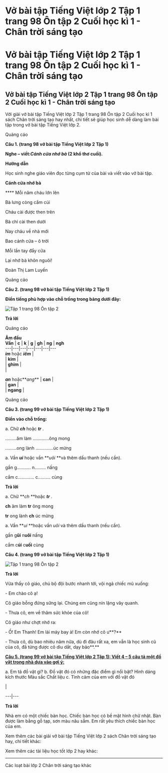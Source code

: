 # Vở bài tập Tiếng Việt lớp 2 Tập 1 trang 98 Ôn tập 2 Cuối học kì 1 - Chân trời sáng tạo

# Vở bài tập Tiếng Việt lớp 2 Tập 1 trang 98 Ôn tập 2 Cuối học kì 1 - Chân trời sáng tạo

## Vở bài tập Tiếng Việt lớp 2 Tập 1 trang 98 Ôn tập 2 Cuối học kì 1 - Chân trời sáng tạo

Với giải vở bài tập Tiếng Việt lớp 2 Tập 1 trang 98 Ôn tập 2 Cuối học kì 1 sách Chân trời sáng tạo hay nhất, chi tiết sẽ giúp học sinh dễ dàng làm bài tập trong vở bài tập Tiếng Việt lớp 2.

Quảng cáo

**Câu 1. (trang 98 vở bài tập Tiếng Việt lớp 2 Tập 1)**

**Nghe – viết:_Cánh cửa nhớ bà_ (2 khổ thơ cuối).**

**Hướng dẫn**

Học sinh nghe giáo viên đọc từng cụm từ của bài và viết vào vở bài tập.

**Cánh cửa nhớ bà**

**** Mỗi năm cháu lớn lên

Bà lưng còng cắm cúi

Cháu cài được then trên

Bà chỉ cài then dưới

  


Nay cháu về nhà mới

Bao cánh cửa – ô trời

Mỗi lần tay đẩy cửa

Lại nhớ bà khôn nguôi!

Đoàn Thị Lam Luyến

Quảng cáo

**Câu 2. (trang 98 vở bài tập Tiếng Việt lớp 2 Tập 1)**

**Điền tiếng phù hợp vào chỗ trống trong bảng dưới đây:**

![Tập 1 trang 98 Ôn tập 2](https://vietjack.com/vbt-tieng-viet-2-ct/images/on-tap-2-1-cuoi-hoc-ki-1.png)

**Trả lời**

Quảng cáo

**Âm đầu**   
**Vần** |  **c** |  **k** |  **g** |  **gh** |  **ng** |  **ngh**  
---|---|---|---|---|---|---  
**_im_** hoặc **_iêm_** |    
|  **kim** |    
|  **ghim** |    
|    
  
**_an_** hoặc**_ang_** |  **can** |    
|  **gan** |    
|  **ngang** |    
  
  
Quảng cáo

**Câu 3. (trang 99 vở bài tập Tiếng Việt lớp 2 Tập 1)**

**Điền vào chỗ trống:**

a. Chữ **_ch_** hoặc **_tr_** _._

.........ăm làm .............ông mong

.........ong lành ..............úc mừng

a. Vần **_ui_** hoặc vần **_uôi_ **và thêm dấu thanh (nếu cần).

gần g........... n......... nấng

cắm c............. c.......... cùng

**Trả lời**

a. Chữ **_ch_ **hoặc **_tr_** _._

**ch** ăm làm **tr** ông mong

**tr** ong lành **ch** úc mừng

a. Vần **_ui_ **hoặc vần _uôi_ và thêm dấu thanh (nếu cần).

gần g**ũi** n**uôi** nấng

cắm c**úi** c**uối** cùng

**Câu 4. (trang 99 vở bài tập Tiếng Việt lớp 2 Tập 1)**

![Tập 1 trang 98 Ôn tập 2](https://vietjack.com/vbt-tieng-viet-2-ct/images/on-tap-2-cuoi-hoc-ki-1.png)

**Trả lời**

Vừa thấy cô giáo, chú bộ đội bước nhanh tới, vội ngả chiếc mũ xuống:

\- Em chào cô ạ!

Cô giáo bỗng đứng sững lại. Chúng em cũng nín lặng vây quanh.

\- Thưa cô, em về thăm sức khỏe của cô!

Cô giáo như chợt nhớ ra:

\- Ồ! Em Thanh! Em lái máy bay à! Em còn nhớ cô ư**?**

\- Thưa cô, dù bao nhiêu năm nữa, dù đi đâu rất xa, em vẫn là học sinh cũ của cô, đã từng được cô dìu dắt, dạy bảo**.**

[**Câu 5. (trang 99 vở bài tập Tiếng Việt lớp 2 Tập 1): Viết 4 – 5 câu tả một đồ vật trong nhà dựa vào gợi ý:**](https://vietjack.com/vbt-tieng-viet-2-ct/viet-4-5-cau-ta-mot-do-vat-trong-nha-vm.jsp)

a. Em tả đồ vật gì? b. Đồ vật đó có những đặc điểm gì nổi bật? Hình dáng kích thước Màu sắc Chất liệu c. Tình cảm của em với đồ vật đó   
  
|    
  
---|---  
  
**Trả lời**

Nhà em có một chiếc bàn học. Chiếc bàn học có bề mặt hình chữ nhật. Bàn được làm bằng gỗ tạp, sơn màu nâu sẫm. Em rất yêu thích chiếc bàn học của em.

Xem thêm các bài giải vở bài tập Tiếng Việt lớp 2 sách Chân trời sáng tạo hay, chi tiết khác:

Xem thêm các tài liệu học tốt lớp 2 hay khác:

* * *

Các loạt bài lớp 2 Chân trời sáng tạo khác
